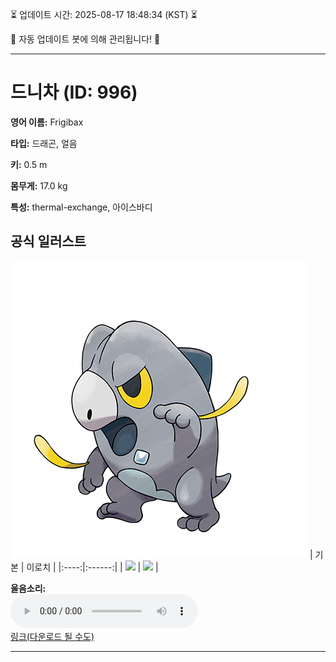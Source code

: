 
⏳ 업데이트 시간: 2025-08-17 18:48:34 (KST) ⏳

🤖 자동 업데이트 봇에 의해 관리됩니다! 🤖

---

# 드니차 (ID: 996)
**영어 이름:** Frigibax

**타입:** 드래곤, 얼음

**키:** 0.5 m

**몸무게:** 17.0 kg

**특성:** thermal-exchange, 아이스바디

## 공식 일러스트
![](https://raw.githubusercontent.com/PokeAPI/sprites/master/sprites/pokemon/other/official-artwork/996.png)
| 기본 | 이로치 |
|:----:|:------:|
| <img src="http://play.pokemonshowdown.com/sprites/ani/frigibax.gif" width="200"> | <img src="http://play.pokemonshowdown.com/sprites/ani-shiny/frigibax.gif" width="200"> |

**울음소리:**<br><audio controls src="https://raw.githubusercontent.com/PokeAPI/cries/main/cries/pokemon/latest/996.ogg"></audio><br> [링크(다운로드 될 수도)](https://raw.githubusercontent.com/PokeAPI/cries/main/cries/pokemon/latest/996.ogg)


---
